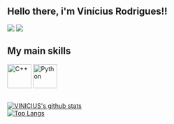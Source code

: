 

## Hello there, i'm Vinícius Rodrigues!!

<a href="https://www.instagram.com/viniciuusr/" target="_blank"><img src="https://img.shields.io/badge/-Instagram-%23E4405F?style=for-the-badge&logo=instagram&logoColor=white"></a>
<a href="https://www.linkedin.com/in/vinicius-rodrigues-b2a321157/?locale=en_US" target="_blank"><img src="https://img.shields.io/badge/-LinkedIn-%230077B5?style=for-the-badge&logo=linkedin&logoColor=white"></a> 

## My main skills
<div style="display: inline_block">
<img title="Cpp" alt="C++" src="https://img.icons8.com/fluency/512/c-plus-plus-logo.png" width="55" height="55" />
<img title="Python" alt="Python" src="https://img.icons8.com/color/48/undefined/python--v1.png" width="55" height="55" />
</div>

##
 
 [![VINICIUS's github stats](https://github-readme-stats.vercel.app/api?username=viniciusyr&show_icons=true&theme=github_dark)](https://github.com/viniciusyr)
 <br />
 [![Top Langs](https://github-readme-stats.vercel.app/api/top-langs/?username=viniciusyr&layout=compact&theme=github_dark)](https://github.com/viniciusyr/github-readme-stats)
